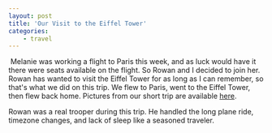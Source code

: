 ```yaml
---
layout: post
title: 'Our Visit to the Eiffel Tower'
categories:
    - travel
---
```

[<img src="http://photos.thecave.com/Trips/Europe/Eiffel-Tower-May-2013/i-xsrGKH2/0/Th/IMG_1293-Th.jpg" alt="" border="0" class="alignleft" />][gallery] Melanie was working a flight to Paris this week, and as luck would have it there were seats available on the flight. So Rowan and I decided to join her. Rowan has wanted to visit the Eiffel Tower for as long as I can remember, so that's what we did on this trip. We flew to Paris, went to the Eiffel Tower, then flew back home. Pictures from our short trip are available [here][gallery].

Rowan was a real trooper during this trip. He handled the long plane ride, timezone changes, and lack of sleep like a seasoned traveler. 

[gallery]: http://photos.thecave.com/Trips/Europe/Eiffel-Tower-May-2013/
